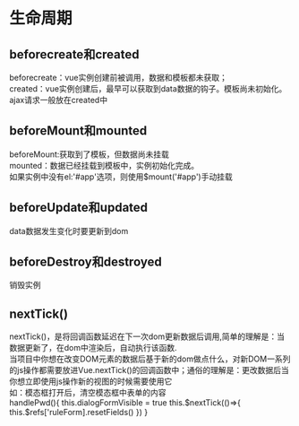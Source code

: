 # 生命周期
## beforecreate和created
beforecreate：vue实例创建前被调用，数据和模板都未获取；  
created：vue实例创建后，最早可以获取到data数据的钩子。模板尚未初始化。  
ajax请求一般放在created中
## beforeMount和mounted
beforeMount:获取到了模板，但数据尚未挂载  
mounted：数据已经挂载到模板中，实例初始化完成。  
如果实例中没有el:'#app'选项，则使用$mount('#app')手动挂载
## beforeUpdate和updated
data数据发生变化时要更新到dom
## beforeDestroy和destroyed
销毁实例

## nextTick()
nextTick()，是将回调函数延迟在下一次dom更新数据后调用,简单的理解是：当数据更新了，在dom中渲染后，自动执行该函数.  
当项目中你想在改变DOM元素的数据后基于新的dom做点什么，对新DOM一系列的js操作都需要放进Vue.nextTick()的回调函数中；通俗的理解是：更改数据后当你想立即使用js操作新的视图的时候需要使用它  
如：模态框打开后，清空模态框中表单的内容  
handlePwd(){
    this.dialogFormVisible = true
    this.$nextTick(()=>{
        this.$refs['ruleForm].resetFields()
    })
}